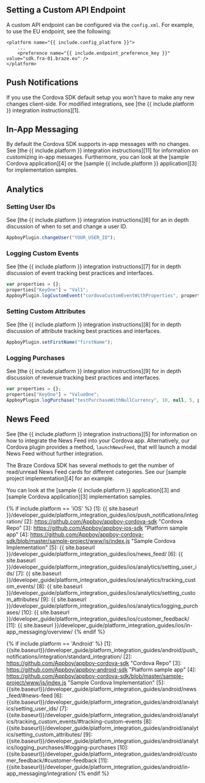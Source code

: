 ## Setting a Custom API Endpoint

A custom API endpoint can be configured via the `config.xml`. For example, to use the EU endpoint, see the following:

```
<platform name="{{ include.config_platform }}">
    ...
    <preference name="{{ include.endpoint_preference_key }}" value="sdk.fra-01.braze.eu" />
</platform>
```

## Push Notifications

If you use the Cordova SDK default setup you won't have to make any new changes client-side. For modified integrations, see [the {{ include.platform }} integration instructions][1].

## In-App Messaging

By default the Cordova SDK supports in-app messages with no changes. See [the {{ include.platform }} integration instructions][11] for information on customizing in-app messages. Furthermore, you can look at the [sample Cordova application][4] or the [sample {{ include.platform }} application][3] for implementation samples.

## Analytics

### Setting User IDs

See [the {{ include.platform }} integration instructions][6] for an in depth discussion of when to set and change a user ID.

```javascript
AppboyPlugin.changeUser("YOUR_USER_ID");
```

### Logging Custom Events

See [the {{ include.platform }} integration instructions][7] for in depth discussion of event tracking best practices and interfaces.

```javascript
var properties = {};
properties["KeyOne"] = "Val1";
AppboyPlugin.logCustomEvent("cordovaCustomEventWithProperties", properties);
```

### Setting Custom Attributes

See [the {{ include.platform }} integration instructions][8] for in depth discussion of attribute tracking best practices and interfaces.

```javascript
AppboyPlugin.setFirstName("firstName");
```

### Logging Purchases

See [the {{ include.platform }} integration instructions][9] for in depth discussion of revenue tracking best practices and interfaces.

```javascript
var properties = {};
properties["KeyOne"] = "ValueOne";
AppboyPlugin.logPurchase("testPurchaseWithNullCurrency", 10, null, 5, properties);
```

## News Feed

See [the {{ include.platform }} integration instructions][5] for information on how to integrate the News Feed into your Cordova app. Alternatively, our Cordova plugin provides a method, `launchNewsFeed`, that will launch a modal News Feed without further integration.

The Braze Cordova SDK has several methods to get the number of read/unread News Feed cards for different categories. See our [sample project implementation][4] for an example.

You can look at the [sample {{ include.platform }} application][3] and [sample Cordova application][3] implementation samples.

{% if include.platform == 'iOS' %}
[1]: {{ site.baseurl }}/developer_guide/platform_integration_guides/ios/push_notifications/integration/
[2]: https://github.com/Appboy/appboy-cordova-sdk "Cordova Repo"
[3]: https://github.com/Appboy/appboy-ios-sdk "Platform sample app"
[4]: https://github.com/Appboy/appboy-cordova-sdk/blob/master/sample-project/www/js/index.js "Sample Cordova Implementation"
[5]: {{ site.baseurl }}/developer_guide/platform_integration_guides/ios/news_feed/
[6]: {{ site.baseurl }}/developer_guide/platform_integration_guides/ios/analytics/setting_user_ids/
[7]: {{ site.baseurl }}/developer_guide/platform_integration_guides/ios/analytics/tracking_custom_events/
[8]: {{ site.baseurl }}/developer_guide/platform_integration_guides/ios/analytics/setting_custom_attributes/
[9]: {{ site.baseurl }}/developer_guide/platform_integration_guides/ios/analytics/logging_purchases/
[10]: {{ site.baseurl }}/developer_guide/platform_integration_guides/ios/customer_feedback/
[11]: {{ site.baseurl }}/developer_guide/platform_integration_guides/ios/in-app_messaging/overview/
{% endif %}

{% if include.platform == 'Android' %}
[1]: {{site.baseurl}}/developer_guide/platform_integration_guides/android/push_notifications/integration/standard_integration/
[2]: https://github.com/Appboy/appboy-cordova-sdk "Cordova Repo"
[3]: https://github.com/Appboy/appboy-android-sdk "Platform sample app"
[4]: https://github.com/Appboy/appboy-cordova-sdk/blob/master/sample-project/www/js/index.js "Sample Cordova Implementation"
[5]: {{site.baseurl}}/developer_guide/platform_integration_guides/android/news_feed/#news-feed
[6]: {{site.baseurl}}/developer_guide/platform_integration_guides/android/analytics/setting_user_ids/
[7]: {{site.baseurl}}/developer_guide/platform_integration_guides/android/analytics/tracking_custom_events/#tracking-custom-events
[8]: {{site.baseurl}}/developer_guide/platform_integration_guides/android/analytics/setting_custom_attributes/
[9]: {{site.baseurl}}/developer_guide/platform_integration_guides/android/analytics/logging_purchases/#logging-purchases
[10]: {{site.baseurl}}/developer_guide/platform_integration_guides/android/customer_feedback/#customer-feedback
[11]: {{site.baseurl}}/developer_guide/platform_integration_guides/android/in-app_messaging/integration/
{% endif %}
